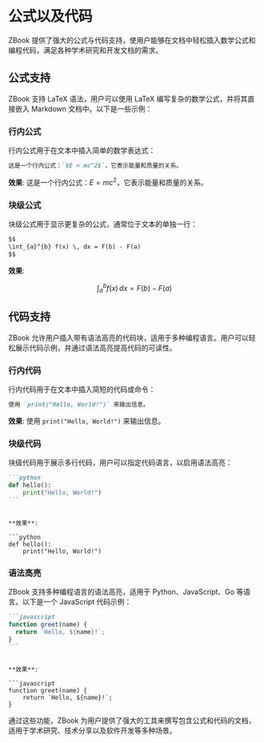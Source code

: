 # 公式以及代码

ZBook 提供了强大的公式与代码支持，使用户能够在文档中轻松插入数学公式和编程代码，满足各种学术研究和开发文档的需求。

## 公式支持

ZBook 支持 LaTeX 语法，用户可以使用 LaTeX 编写复杂的数学公式，并将其直接嵌入 Markdown 文档中。以下是一些示例：

### 行内公式

行内公式用于在文本中插入简单的数学表达式：

```markdown
这是一个行内公式：`$E = mc^2$`，它表示能量和质量的关系。
```

**效果**: 这是一个行内公式：$E = mc^2$，它表示能量和质量的关系。

### 块级公式

块级公式用于显示更复杂的公式，通常位于文本的单独一行：

```markdown
$$
\int_{a}^{b} f(x) \, dx = F(b) - F(a)
$$
```

**效果**:

$$
\int_{a}^{b} f(x) \, dx = F(b) - F(a)
$$

## 代码支持

ZBook 允许用户插入带有语法高亮的代码块，适用于多种编程语言。用户可以轻松展示代码示例，并通过语法高亮提高代码的可读性。

### 行内代码

行内代码用于在文本中插入简短的代码或命令：

```markdown
使用 `print("Hello, World!")` 来输出信息。
```

**效果**: 使用 `print("Hello, World!")` 来输出信息。

### 块级代码

块级代码用于展示多行代码，用户可以指定代码语言，以启用语法高亮：

````markdown
```python
def hello():
    print("Hello, World!")
```
````

````

**效果**:

```python
def hello():
    print("Hello, World!")
````

### 语法高亮

ZBook 支持多种编程语言的语法高亮，适用于 Python、JavaScript、Go 等语言。以下是一个 JavaScript 代码示例：

````markdown
```javascript
function greet(name) {
  return `Hello, ${name}!`;
}
```
````

````

**效果**:

```javascript
function greet(name) {
    return `Hello, ${name}!`;
}
````

通过这些功能，ZBook 为用户提供了强大的工具来撰写包含公式和代码的文档，适用于学术研究、技术分享以及软件开发等多种场景。
